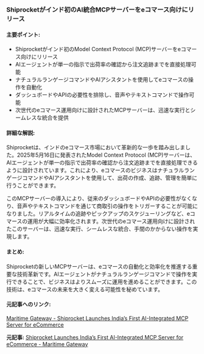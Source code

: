 ### Shiprocketがインド初のAI統合MCPサーバーをeコマース向けにリリース

#### 主要ポイント:
- Shiprocketがインド初のModel Context Protocol (MCP)サーバーをeコマース向けにリリース
- AIエージェントが単一の指示で出荷率の確認から注文追跡までを直接処理可能
- ナチュラルランゲージコマンドやAIアシスタントを使用してeコマースの操作を自動化
- ダッシュボードやAPIの必要性を排除し、音声やテキストコマンドで操作可能
- 次世代のeコマース運用向けに設計されたMCPサーバーは、迅速な実行とシームレスな統合を提供

#### 詳細な解説:
Shiprocketは、インドのeコマース市場において革新的な一歩を踏み出しました。2025年5月16日に発表されたModel Context Protocol (MCP)サーバーは、AIエージェントが単一の指示で出荷率の確認から注文追跡までを直接処理できるように設計されています。これにより、eコマースのビジネスはナチュラルランゲージコマンドやAIアシスタントを使用して、出荷の作成、追跡、管理を簡単に行うことができます。

このMCPサーバーの導入により、従来のダッシュボードやAPIの必要性がなくなり、音声やテキストコマンドを通じて商取引の操作をトリガーすることが可能になりました。リアルタイムの追跡やピックアップのスケジューリングなど、eコマースの運用が大幅に効率化されます。次世代のeコマース運用向けに設計されたこのサーバーは、迅速な実行、シームレスな統合、手間のかからない操作を実現します。

#### まとめ:
Shiprocketの新しいMCPサーバーは、eコマースの自動化と効率化を推進する重要な技術革新です。AIエージェントがナチュラルランゲージコマンドで操作を実行できることで、ビジネスはよりスムーズに運用を進めることができます。この技術は、eコマースの未来を大きく変える可能性を秘めています。

#### 元記事へのリンク:
[Maritime Gateway - Shiprocket Launches India’s First AI-Integrated MCP Server for eCommerce](リンク先URL)

**元記事:** [Shiprocket Launches India’s First AI-Integrated MCP Server for eCommerce - Maritime Gateway](https://www.maritimegateway.com/shiprocket-launches-indias-first-ai-integrated-mcp-server-for-ecommerce/)